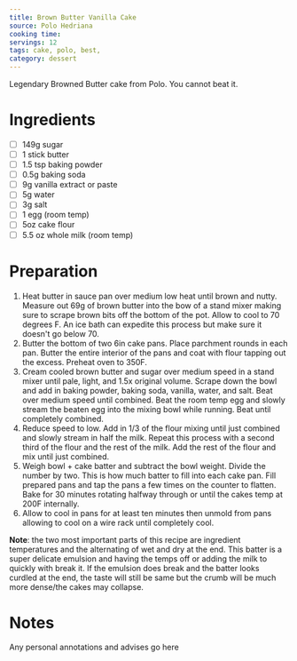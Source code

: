 ```yaml
---
title: Brown Butter Vanilla Cake
source: Polo Hedriana
cooking time:
servings: 12
tags: cake, polo, best,
category: dessert
---
```


Legendary Browned Butter cake from Polo. You cannot beat it.

Ingredients
===========

* [ ] 149g sugar
* [ ] 1 stick butter
* [ ] 1.5 tsp baking powder
* [ ] 0.5g baking soda
* [ ] 9g vanilla extract or paste
* [ ] 5g water
* [ ] 3g salt
* [ ] 1 egg (room temp)
* [ ] 5oz cake flour
* [ ] 5.5 oz whole milk (room temp)

Preparation
===========
1. Heat butter in sauce pan over medium low heat until brown and nutty. Measure out 69g of brown butter into the bow of a stand mixer making sure to scrape brown bits off the bottom of the pot. Allow to cool to 70 degrees F. An ice bath can expedite this process but make sure it doesn't go below 70.
2. Butter the bottom of two 6in cake pans. Place parchment rounds in each pan. Butter the entire interior of the pans and coat with flour tapping out the excess. Preheat oven to 350F.
3. Cream cooled brown butter and sugar over medium speed in a stand mixer until pale, light, and 1.5x original volume. Scrape down the bowl and add in baking powder, baking soda, vanilla, water, and salt. Beat over medium speed until combined. Beat the room temp egg and slowly stream the beaten egg into the mixing bowl while running. Beat until completely combined.
4. Reduce speed to low. Add in 1/3 of the flour mixing until just combined and slowly stream in half the milk. Repeat this process with a second third of the flour and the rest of the milk. Add the rest of the flour and mix until just combined.
5. Weigh bowl + cake batter and subtract the bowl weight. Divide the number by two. This is how much batter to fill into each cake pan. Fill prepared pans and tap the pans a few times on the counter to flatten. Bake for 30 minutes rotating halfway through or until the cakes temp at 200F internally.
6. Allow to cool in pans for at least ten minutes then unmold from pans allowing to cool on a wire rack until completely cool.

**Note**: the two most important parts of this recipe are ingredient temperatures and the alternating of wet and dry at the end. This batter is a super delicate emulsion and having the temps off or adding the milk to quickly with break it. If the emulsion does break and the batter looks curdled at the end, the taste will still be same but the crumb will be much more dense/the cakes may collapse.

Notes
=====

Any personal annotations and advises go here
